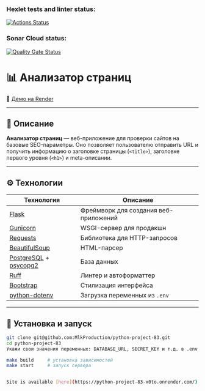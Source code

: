 ### Hexlet tests and linter status:
[![Actions Status](https://github.com/MlkProduction/python-project-83/actions/workflows/hexlet-check.yml/badge.svg)](https://github.com/MlkProduction/python-project-83/actions)

### Sonar Cloud status:
[![Quality Gate Status](https://sonarcloud.io/api/project_badges/measure?project=MlkProduction_python-project-83&metric=alert_status)](https://sonarcloud.io/summary/new_code?id=MlkProduction_python-project-83)

# 📊 Анализатор страниц

🔗 [Демо на Render](https://python-project-83-x0to.onrender.com/)

---

## 📝 Описание

**Анализатор страниц** — веб-приложение для проверки сайтов на базовые SEO-параметры. Оно позволяет пользователю отправить URL и получить информацию о заголовке страницы (`<title>`), заголовке первого уровня (`<h1>`) и meta-описании.

---

## ⚙️ Технологии

| Технология | Описание |
|------------|----------|
| [Flask](https://flask.palletsprojects.com/) | Фреймворк для создания веб-приложений |
| [Gunicorn](https://gunicorn.org/) | WSGI-сервер для продакшн |
| [Requests](https://requests.readthedocs.io/) | Библиотека для HTTP-запросов |
| [BeautifulSoup](https://www.crummy.com/software/BeautifulSoup/) | HTML-парсер |
| [PostgreSQL](https://www.postgresql.org/) + [psycopg2](https://www.psycopg.org/) | База данных |
| [Ruff](https://docs.astral.sh/ruff/) | Линтер и автоформаттер |
| [Bootstrap](https://getbootstrap.com/) | Стилизация интерфейса |
| [python-dotenv](https://pypi.org/project/python-dotenv/) | Загрузка переменных из `.env` |

---

## 🚀 Установка и запуск

```bash
git clone git@github.com:MlkProduction/python-project-83.git
cd python-project-83
Укажи свои значения переменных: DATABASE_URL, SECRET_KEY и т.д. в .env

make build     # установка зависимостей
make start     # запуск сервера


Site is available [here](https://python-project-83-x0to.onrender.com/)
